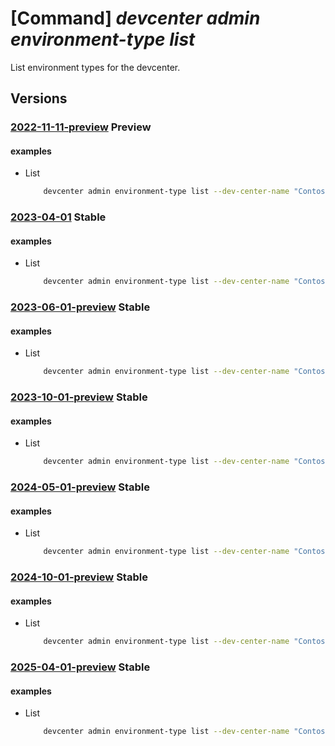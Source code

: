 # [Command] _devcenter admin environment-type list_

List environment types for the devcenter.

## Versions

### [2022-11-11-preview](/Resources/mgmt-plane/L3N1YnNjcmlwdGlvbnMve30vcmVzb3VyY2Vncm91cHMve30vcHJvdmlkZXJzL21pY3Jvc29mdC5kZXZjZW50ZXIvZGV2Y2VudGVycy97fS9lbnZpcm9ubWVudHR5cGVz/2022-11-11-preview.xml) **Preview**

<!-- mgmt-plane /subscriptions/{}/resourcegroups/{}/providers/microsoft.devcenter/devcenters/{}/environmenttypes 2022-11-11-preview -->

#### examples

- List
    ```bash
        devcenter admin environment-type list --dev-center-name "Contoso" --resource-group "rg1"
    ```

### [2023-04-01](/Resources/mgmt-plane/L3N1YnNjcmlwdGlvbnMve30vcmVzb3VyY2Vncm91cHMve30vcHJvdmlkZXJzL21pY3Jvc29mdC5kZXZjZW50ZXIvZGV2Y2VudGVycy97fS9lbnZpcm9ubWVudHR5cGVz/2023-04-01.xml) **Stable**

<!-- mgmt-plane /subscriptions/{}/resourcegroups/{}/providers/microsoft.devcenter/devcenters/{}/environmenttypes 2023-04-01 -->

#### examples

- List
    ```bash
        devcenter admin environment-type list --dev-center-name "Contoso" --resource-group "rg1"
    ```

### [2023-06-01-preview](/Resources/mgmt-plane/L3N1YnNjcmlwdGlvbnMve30vcmVzb3VyY2Vncm91cHMve30vcHJvdmlkZXJzL21pY3Jvc29mdC5kZXZjZW50ZXIvZGV2Y2VudGVycy97fS9lbnZpcm9ubWVudHR5cGVz/2023-06-01-preview.xml) **Stable**

<!-- mgmt-plane /subscriptions/{}/resourcegroups/{}/providers/microsoft.devcenter/devcenters/{}/environmenttypes 2023-06-01-preview -->

#### examples

- List
    ```bash
        devcenter admin environment-type list --dev-center-name "Contoso" --resource-group "rg1"
    ```

### [2023-10-01-preview](/Resources/mgmt-plane/L3N1YnNjcmlwdGlvbnMve30vcmVzb3VyY2Vncm91cHMve30vcHJvdmlkZXJzL21pY3Jvc29mdC5kZXZjZW50ZXIvZGV2Y2VudGVycy97fS9lbnZpcm9ubWVudHR5cGVz/2023-10-01-preview.xml) **Stable**

<!-- mgmt-plane /subscriptions/{}/resourcegroups/{}/providers/microsoft.devcenter/devcenters/{}/environmenttypes 2023-10-01-preview -->

#### examples

- List
    ```bash
        devcenter admin environment-type list --dev-center-name "Contoso" --resource-group "rg1"
    ```

### [2024-05-01-preview](/Resources/mgmt-plane/L3N1YnNjcmlwdGlvbnMve30vcmVzb3VyY2Vncm91cHMve30vcHJvdmlkZXJzL21pY3Jvc29mdC5kZXZjZW50ZXIvZGV2Y2VudGVycy97fS9lbnZpcm9ubWVudHR5cGVz/2024-05-01-preview.xml) **Stable**

<!-- mgmt-plane /subscriptions/{}/resourcegroups/{}/providers/microsoft.devcenter/devcenters/{}/environmenttypes 2024-05-01-preview -->

#### examples

- List
    ```bash
        devcenter admin environment-type list --dev-center-name "Contoso" --resource-group "rg1"
    ```

### [2024-10-01-preview](/Resources/mgmt-plane/L3N1YnNjcmlwdGlvbnMve30vcmVzb3VyY2Vncm91cHMve30vcHJvdmlkZXJzL21pY3Jvc29mdC5kZXZjZW50ZXIvZGV2Y2VudGVycy97fS9lbnZpcm9ubWVudHR5cGVz/2024-10-01-preview.xml) **Stable**

<!-- mgmt-plane /subscriptions/{}/resourcegroups/{}/providers/microsoft.devcenter/devcenters/{}/environmenttypes 2024-10-01-preview -->

#### examples

- List
    ```bash
        devcenter admin environment-type list --dev-center-name "Contoso" --resource-group "rg1"
    ```

### [2025-04-01-preview](/Resources/mgmt-plane/L3N1YnNjcmlwdGlvbnMve30vcmVzb3VyY2Vncm91cHMve30vcHJvdmlkZXJzL21pY3Jvc29mdC5kZXZjZW50ZXIvZGV2Y2VudGVycy97fS9lbnZpcm9ubWVudHR5cGVz/2025-04-01-preview.xml) **Stable**

<!-- mgmt-plane /subscriptions/{}/resourcegroups/{}/providers/microsoft.devcenter/devcenters/{}/environmenttypes 2025-04-01-preview -->

#### examples

- List
    ```bash
        devcenter admin environment-type list --dev-center-name "Contoso" --resource-group "rg1"
    ```

